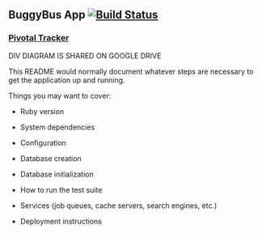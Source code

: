 ## BuggyBus App [![Build Status](https://travis-ci.org/crywolfe/buggy-bus-app.svg?branch=develop)](https://travis-ci.org/crywolfe/buggy-bus-app)
### [Pivotal Tracker](https://www.pivotaltracker.com/s/projects/1067256#)

DIV DIAGRAM IS SHARED ON GOOGLE DRIVE

This README would normally document whatever steps are necessary to get the
application up and running.

Things you may want to cover:

* Ruby version

* System dependencies

* Configuration

* Database creation

* Database initialization

* How to run the test suite

* Services (job queues, cache servers, search engines, etc.)

* Deployment instructions
